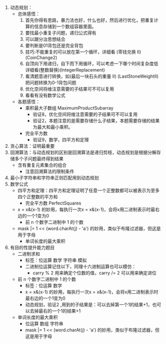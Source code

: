 1. 动态规划：
   - 总体感悟：
     1. 首先你得有思路，暴力法也好，什么也好，然后进行优化，把重复计算的信息存储到一个数组容器里面。
     2. 要找最小重复子问题，递归公式得有
     3. 可以跟分治思想结合
     4. 要判断是01背包还是完全背包
     5. 技巧:不能重复的可以放在第一个循环，详细看 (零钱兑换 II)(CoinChange2) 
     6. 自顶向下用递归，自下而下用循环，可以考虑一下哪个时间复杂度低 详细看(整数替换)(IntegerReplacement)
     7. 看清题意进行转换，如(最后一块石头的重量 II) (LastStoneWeightII) 把问题转换为0-1背包问题
     8. 优化空间将维注意需要的子结果可不可以复用
     9. 看看有没有数学公式
   - 各题感悟：
     - 乘积最大子数组 MaximumProductSubarray
        - 验证8，优化空间将维注意需要的子结果可不可以复用
        - 验证2，本题注意的是需要存储什么子结果，本题需要存储的结果为最大和最小乘积。
     - 完全平方数
        - 验证9，数学，四平方和定理
2. 贪心算法：证明最重要
3. 回溯算法：与动态规划的区别是回溯算法是递归剪枝，动态规划是根据分解存储多个子问题最终得到结果
   - 含有重复元素集合的组合
     - 注意回溯算法的限制条件
4. 最小子字符串和字符串正则匹配用到动态规划
5. 数学公式
   - 四平方和定理：四平方和定理证明了任意一个正整数都可以被表示为至多四个正整数的平方和
     - 完全平方数 PerfectSquares
   - x = x&(x-1) 的妙用，每执行一次x = x&(x-1)，会将x用二进制表示时最右边的一个1变为0
     - 前 n 个数字二进制中 1 的个数
   - mask |= 1 << (word.charAt(j) - 'a') 的妙用，类似于布隆过滤器，但这是用于字母
     - 单词长度的最大乘积
6. 有目的性提升能力题目
   - 二进制求和
     - 标签：位运算 数学 字符串 模拟
     - 二进制位运算记住以下，同理十六进制运算也可以模仿：
       - carry % 2  用来确定个位数的值，carry /= 2 可以用来确定进位
   - 前 n 个数字二进制中 1 的个数
     - 标签：位运算 数学 
     - x = x&(x-1) 的妙用，每执行一次x = x&(x-1)，会将x用二进制表示时最右边的一个1变为0
     - 动态规划，验证2 ,用到的子结果是：可以去掉第一个1的结果+1，也可以去掉最右的一个1的结果+1
   - 单词长度的最大乘积
     - 位运算 数组 字符串
     - mask |= 1 << (word.charAt(j) - 'a') 的妙用，类似于布隆过滤器，但这是用于字母